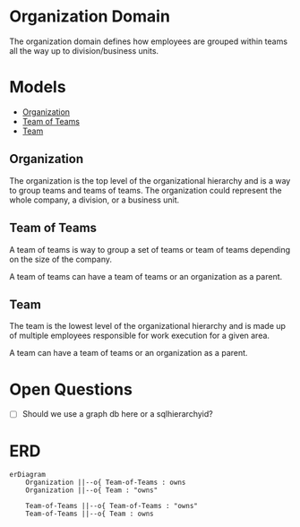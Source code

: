 # Organization Domain
The organization domain defines how employees are grouped within teams all the way up to division/business units.

# Models
- [Organization](#organization)
- [Team of Teams](#team-of-teams)
- [Team](#team)

## Organization
The organization is the top level of the organizational hierarchy and is a way to group teams and teams of teams.  The organization could represent the whole company, a division, or a business unit.

## Team of Teams
A team of teams is way to group a set of teams or team of teams depending on the size of the company.

A team of teams can have a team of teams or an organization as a parent.

## Team
The team is the lowest level of the organizational hierarchy and is made up of multiple employees responsible for work execution for a given area.

A team can have a team of teams or an organization as a parent.

# Open Questions
- [ ] Should we use a graph db here or a sqlhierarchyid?

# ERD
```mermaid
erDiagram
    Organization ||--o{ Team-of-Teams : owns
    Organization ||--o{ Team : "owns"

    Team-of-Teams ||--o{ Team-of-Teams : "owns"
    Team-of-Teams ||--o{ Team : owns
```